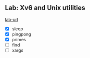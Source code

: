 ## Lab: Xv6 and Unix utilities

[lab-url](https://pdos.csail.mit.edu/6.828/2020/labs/util.html)


- [x] sleep
- [x] pingpong
- [x] primes
- [ ] find
- [ ] xargs
